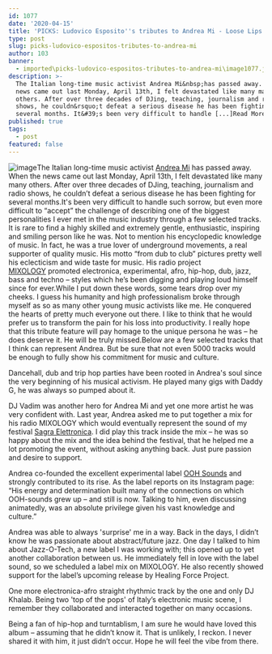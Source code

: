 ```yaml
---
id: 1077
date: '2020-04-15'
title: 'PICKS: Ludovico Esposito''s tributes to Andrea Mi - Loose Lips'
type: post
slug: picks-ludovico-espositos-tributes-to-andrea-mi
author: 103
banner:
  - imported\picks-ludovico-espositos-tributes-to-andrea-mi\image1077.jpeg
description: >-
  The Italian long-time music activist Andrea Mi&nbsp;has passed away. When the
  news came out last Monday, April 13th, I felt devastated like many many
  others. After over three decades of DJing, teaching, journalism and radio
  shows, he couldn&rsquo;t defeat a serious disease he has been fighting for
  several months. It&#39;s been very difficult to handle [...]Read More...
published: true
tags:
  - post
featured: false
---
```

![image](../imported\picks-ludovico-espositos-tributes-to-andrea-mi\image1077.jpeg)The Italian long-time music activist [Andrea Mi](https://www.facebook.com/mrandreami) has passed away. When the news came out last Monday, April 13th, I felt devastated like many many others. After over three decades of DJing, teaching, journalism and radio shows, he couldn’t defeat a serious disease he has been fighting for several months.It's been very difficult to handle such sorrow, but even more difficult to “accept” the challenge of describing one of the biggest personalities I ever met in the music industry through a few selected tracks. It is rare to find a highly skilled and extremely gentle, enthusiastic, inspiring and smiling person like he was. Not to mention his encyclopedic knowledge of music. In fact, he was a true lover of underground movements, a real supporter of quality music. His motto “from dub to club” pictures pretty well his eclecticism and wide taste for music. His radio project [MIXOLOGY](https://www.mixcloud.com/andrea_mi/stream/) promoted electronica, experimental, afro, hip-hop, dub, jazz, bass and techno – styles which he’s been digging and playing loud himself since for ever.While I put down these words, some tears drop over my cheeks. I guess his humanity and high professionalism broke through myself as so as many other young music activists like me. He conquered the hearts of pretty much everyone out there. I like to think that he would prefer us to transform the pain for his loss into productivity. I really hope that this tribute feature will pay homage to the unique persona he was – he does deserve it. He will be truly missed.Below are a few selected tracks that I think can represent Andrea. But be sure that not even 5000 tracks would be enough to fully show his commitment for music and culture.

Dancehall, dub and trip hop parties have been rooted in Andrea's soul since the very beginning of his musical activism. He played many gigs with Daddy G, he was always so pumped about it.

DJ Vadim was another hero for Andrea Mi and yet one more artist he was very confident with. Last year, Andrea asked me to put together a mix for his radio MIXOLOGY which would eventually represent the sound of my festival [Sagra Elettronica](https://www.facebook.com/sagraelettronica/). I did play this track inside the mix – he was so happy about the mix and the idea behind the festival, that he helped me a lot promoting the event, without asking anything back. Just pure passion and desire to support.

Andrea co-founded the excellent experimental label [OOH Sounds](https://ooh-sounds.bandcamp.com/) and strongly contributed to its rise. As the label reports on its Instagram page: “His energy and determination built many of the connections on which OOH-sounds grew up – and still is now. Talking to him, even discussing animatedly, was an absolute privilege given his vast knowledge and culture.”

Andrea was able to always 'surprise' me in a way. Back in the days, I didn’t know he was passionate about abstract/future jazz. One day I talked to him about Jazz-O-Tech, a new label I was working with; this opened up to yet another collaboration between us. He immediately fell in love with the label sound, so we scheduled a label mix on MIXOLOGY. He also recently showed support for the label’s upcoming release by Healing Force Project.

One more electronica-afro straight rhythmic track by the one and only DJ Khalab. Being two 'top of the pops' of Italy’s electronic music scene, I remember they collaborated and interacted together on many occasions.

Being a fan of hip-hop and turntablism, I am sure he would have loved this album – assuming that he didn’t know it. That is unlikely, I reckon. I never shared it with him, it just didn’t occur. Hope he will feel the vibe from there.